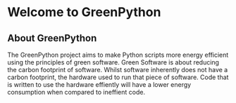 # Welcome to GreenPython

## About GreenPython

The GreenPython project aims to make Python scripts more energy efficient using the principles of green software. Green Software is about reducing the carbon footprint of software. Whilst software inherently does not have a carbon footprint, the hardware used to run that piece of software.  Code that is written to use the hardware effiently will have a lower energy consumption when compared to ineffient code.

